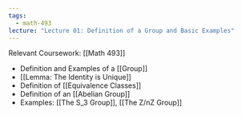 ```yaml
---
tags:
  - math-493
lecture: "Lecture 01: Definition of a Group and Basic Examples"
---
```

Relevant Coursework: [[Math 493]]

- Definition and Examples of a [[Group]]
- [[Lemma: The Identity is Unique]]
- Definition of [[Equivalence Classes]]
- Definition of an [[Abelian Group]]
- Examples: [[The S_3 Group]], [[The Z/nZ Group]]